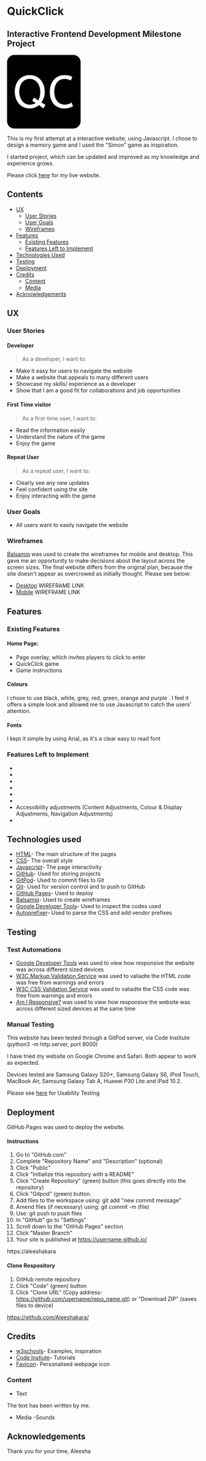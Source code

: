 # QuickClick

## Interactive Frontend Development Milestone Project


![Image](https://github.com/Aleeshakara/interactive-frontend/blob/main/assets/images/favicon.png)

This is my first attempt at a interactive website, using Javascript. I chose to design a memory game and I used the "Simon" game as inspiration.

I started project, which can be updated and improved as my knowledge and experience grows.

Please click [here]() for my live website.

## Contents

* [UX](#ux)
  - [User Stories](#user-stories)
  - [User Goals](#user-goals)
  - [Wireframes](#wireframes)
* [Features](#features)
  - [Existing Features](#existing-features)
  - [Features Left to Implement](#features-left-to-implement)
* [Technologies Used](#technologies-used)
* [Testing](#testing)
* [Deployment](#deployment)
* [Credits](#credits)
  - [Content](#content)
  - [Media](#media)
* [Acknowledgements](#acknowledgements)

## UX

### User Stories

#### Developer

>As a developer, I want to:
* Make it easy for users to navigate the website
* Make a website that appeals to many different users
* Showcase my skills/ experience as a developer
* Show that I am a good fit for collaborations and job opportunities


#### First Time visitor

>As a first-time user, I want to:
* Read the information easily
* Understand the nature of the game
* Enjoy the game

#### Repeat User

>As a repeat user, I want to:
* Clearly see any new updates 
* Feel confident using the site
* Enjoy interacting with the game

### User Goals

* All users want to easily navigate the website


### Wireframes

[Balsamiq](https://balsamiq.com/) was used to create the wireframes for mobile and desktop. This gave me an opportunity to make decisions about the layout across the screen sizes. The final website differs from the original plan, because the site doesn't appear as overcrowed as initially thought. 
Please see below:
* [Desktop]() WIREFRAME LINK
* [Mobile]() WIREFRAME LINK


## Features

### Existing Features

#### Home Page:
  - Page overlay, which invites players to click to enter
  - QuickClick game
  - Game instructions

#### Colours

I chose to use black, white, grey, red, green, orange and purple . I feel it offers a simple look and allowed me to use Javascript to catch the users' attention. 

#### Fonts

I  kept it simple by using Arial, as it's a clear easy to read font


### Features Left to Implement

* 
* 
* 
* 
* 
* 
* Accessibility adjustments (Content Adjustments, Colour & Display Adjustments, Navigation Adjustments)
* 


## Technologies used

*	[HTML](https://html.com/)- The main structure of the pages
*	[CSS](https://css-tricks.com)- The overall style
* [Javascript](https://www.javascript.com/)- The page interactivity
*	[GitHub](https://github.com)- Used for storing projects
*	[GitPod](https://www.gitpod.io)- Used to commit files to Git
*	[Git](https://git-scm.com)- Used for version control and to push to GitHub
*	[GitHub Pages](https://pages.github.com)- Used to deploy
* [Balsamiq](https://balsamiq.com/)- Used to create wireframes
* [Google Developer Tools](https://developers.google.com/web/tools/chrome-devtools/open)- Used to inspect the codes used
* [Autoprefixer](https://autoprefixer.github.io/)- Used to parse the CSS and add vendor prefixes


## Testing

### Test Automations

* [Google Developer Tools](https://developers.google.com/web/tools/chrome-devtools/open) was used to view how responsive the website was across different sized devices
* [W3C Markup Validation Service](https://validator.w3.orghttps://jigsaw.w3.org/css-validator/) was used to valiadte the HTML code was free from warnings and errors
* [W3C CSS Validation Service](https://jigsaw.w3.org/css-validator/) was used to valiadte the CSS code was free from warnings and errors
* [Am I Responsive?](https://amiresponsive.co.uk/) was used to view how responsive the website was across different sized devices at the same time

### Manual Testing

This website has been tested through a GitPod server, via Code Institute (python3 -m http.server, port 8000)

I have tried my website on Google Chrome and Safari. Both appear to work as expected. 

Devices tested are Samsung Galaxy S20+, Samsung Galaxy S6, iPod Touch, MacBook Air, Samsung Galaxy Tab A, Huawei P30 Lite and iPad 10.2.

Please see [here]() for Usability Testing


## Deployment

GitHub Pages was used to deploy the website.

#### Instructions

1.  Go to "GitHub.com"
2.  Complete "Repository Name" and "Description" (optional) 
3.  Click "Public"
4.  Click "Initialize this repository with a README"
5.  Click "Create Repository" (green) button (this goes directly into the repository)
6.  Click "Gitpod" (green) button. 
7.  Add files to the workspace  using: git add "new commit message"
8.  Amend files (if necessary) using: git commit -m (file)                                                    
9.  Use: git push to push files                                                     
10. In "GitHub" go to "Settings"                                                       
11. Scroll down to the "GitHub Pages" section
12. Click "Master Branch"
13. Your site is published at https://username.github.io/
 
https://aleeshakara

#### Clone Respository

1.	GitHub remote repository 
2.	Click "Code" (green)  button
3.  Click "Clone URL" (Copy address- https://github.com/username/repo_name.git) or "Download ZIP" (saves files to device)

https://github.com/Aleeshakara/


## Credits

* [w3schools](https://www.w3schools.com/)- Examples, inspiration
* [Code Instiute](https://codeinstitute.net/)- Tutorials
* [Favicon](https://favicon.io/)- Personalised webpage icon
 


### Content

* Text

The text has been written by me. 

* Media
-Sounds



## Acknowledgements



Thank you for your time,
Aleesha  





